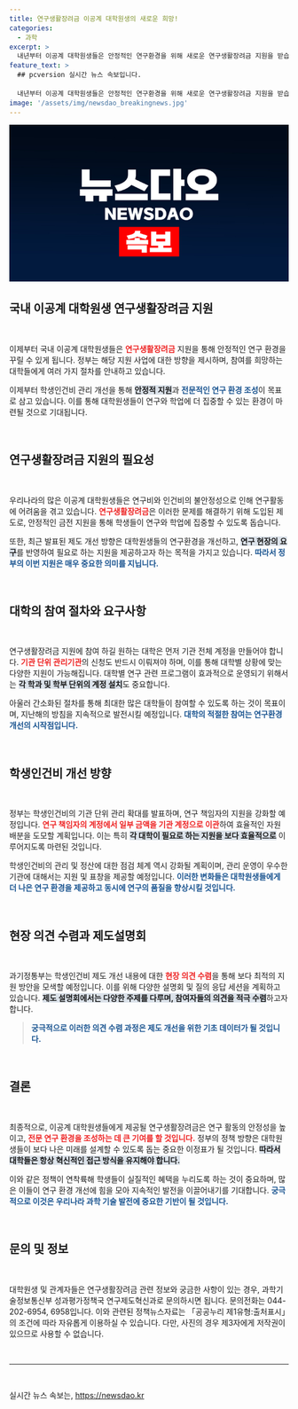 ```yaml
---
title: 연구생활장려금 이공계 대학원생의 새로운 희망!
categories:
  - 과학
excerpt: >
  내년부터 이공계 대학원생들은 안정적인 연구환경을 위해 새로운 연구생활장려금 지원을 받습니다. 과기정통부는 학생인건비 제도를 개선하고, 대학들은 기관 단위로 관리해야 합니다. 지원 내용과 함께 더 나은 연구 환경 조성을 위한 방향이 기대됩니다.
feature_text: >
  ## pcversion 실시간 뉴스 속보입니다.

  내년부터 이공계 대학원생들은 안정적인 연구환경을 위해 새로운 연구생활장려금 지원을 받습니다. 과기정통부는 학생인건비 제도를 개선하고, 대학들은 기관 단위로 관리해야 합니다. 지원 내용과 함께 더 나은 연구 환경 조성을 위한 방향이 기대됩니다.
image: '/assets/img/newsdao_breakingnews.jpg'
---
```


<p><img src="/assets/img/newsdao_breakingnews.jpg" alt="pcversion 속보" /></p>

<h2 data-ke-size="size26">국내 이공계 대학원생 연구생활장려금 지원</h2>

<p data-ke-size="size16">&nbsp;</p>

<p>이제부터 국내 이공계 대학원생들은 <b><span style="color: #ee2323;">연구생활장려금</span></b> 지원을 통해 안정적인 연구 환경을 꾸릴 수 있게 됩니다. 정부는 해당 지원 사업에 대한 방향을 제시하며, 참여를 희망하는 대학들에게 여러 가지 절차를 안내하고 있습니다. </p>

<p>이제부터 학생인건비 관리 개선을 통해 <b><span style="background-color: #21538527;">안정적 지원</span></b>과 <b><span style="color: #1a5490;">전문적인 연구 환경 조성</span></b>이 목표로 삼고 있습니다. 이를 통해 대학원생들이 연구와 학업에 더 집중할 수 있는 환경이 마련될 것으로 기대됩니다.</p>

<p data-ke-size="size16">&nbsp;</p>

<h2 data-ke-size="size26">연구생활장려금 지원의 필요성</h2>

<p data-ke-size="size16">&nbsp;</p>

<p>우리나라의 많은 이공계 대학원생들은 연구비와 인건비의 불안정성으로 인해 연구활동에 어려움을 겪고 있습니다. <b><span style="color: #ee2323;">연구생활장려금</span></b>은 이러한 문제를 해결하기 위해 도입된 제도로, 안정적인 금전 지원을 통해 학생들이 연구와 학업에 집중할 수 있도록 돕습니다.</p>

<p>또한, 최근 발표된 제도 개선 방향은 대학원생들의 연구환경을 개선하고, <b><span style="background-color: #21538527;">연구 현장의 요구</span></b>를 반영하여 필요로 하는 지원을 제공하고자 하는 목적을 가지고 있습니다. <b><span style="color: #1a5490;">따라서 정부의 이번 지원은 매우 중요한 의미를 지닙니다.</span></b></p>

<p data-ke-size="size16">&nbsp;</p>

<h2 data-ke-size="size26">대학의 참여 절차와 요구사항</h2>

<p data-ke-size="size16">&nbsp;</p>

<p>연구생활장려금 지원에 참여 하길 원하는 대학은 먼저 기관 전체 계정을 만들어야 합니다. <b><span style="color: #ee2323;">기관 단위 관리기관</span></b>의 신청도 반드시 이뤄져야 하며, 이를 통해 대학별 상황에 맞는 다양한 지원이 가능해집니다. 대학별 연구 관련 프로그램이 효과적으로 운영되기 위해서는 <b><span style="background-color: #21538527;">각 학과 및 학부 단위의 계정 설치</span></b>도 중요합니다.</p>

<p>아울러 간소화된 절차를 통해 최대한 많은 대학들이 참여할 수 있도록 하는 것이 목표이며, 지난해의 방침을 지속적으로 발전시킬 예정입니다. <b><span style="color: #1a5490;">대학의 적절한 참여는 연구환경 개선의 시작점입니다.</span></b></p>

<p data-ke-size="size16">&nbsp;</p>

<h2 data-ke-size="size26">학생인건비 개선 방향</h2>

<p data-ke-size="size16">&nbsp;</p>

<p>정부는 학생인건비의 기관 단위 관리 확대를 발표하며, 연구 책임자의 지원을 강화할 예정입니다. <b><span style="color: #ee2323;">연구 책임자의 계정에서 일부 금액을 기관 계정으로 이관</span></b>하여 효율적인 자원 배분을 도모할 계획입니다. 이는 특히 <b><span style="background-color: #21538527;">각 대학이 필요로 하는 지원을 보다 효율적으로</span></b> 이루어지도록 마련된 것입니다.</p>

<p>학생인건비의 관리 및 정산에 대한 점검 체계 역시 강화될 계획이며, 관리 운영이 우수한 기관에 대해서는 지원 및 표창을 제공할 예정입니다. <b><span style="color: #1a5490;">이러한 변화들은 대학원생들에게 더 나은 연구 환경을 제공하고 동시에 연구의 품질을 향상시킬 것입니다.</span></b></p>

<p data-ke-size="size16">&nbsp;</p>

<h2 data-ke-size="size26">현장 의견 수렴과 제도설명회</h2>

<p data-ke-size="size16">&nbsp;</p>

<p>과기정통부는 학생인건비 제도 개선 내용에 대한 <b><span style="color: #ee2323;">현장 의견 수렴</span></b>을 통해 보다 최적의 지원 방안을 모색할 예정입니다. 이를 위해 다양한 설명회 및 질의 응답 세션을 계획하고 있습니다. <b><span style="background-color: #21538527;">제도 설명회에서는 다양한 주제를 다루며, 참여자들의 의견을 적극 수렴</span></b>하고자 합니다.</p>

<blockquote>
<p><b><span style="color: #1a5490;">궁극적으로 이러한 의견 수렴 과정은 제도 개선을 위한 기초 데이터가 될 것입니다.</span></b></p>
</blockquote>

<p data-ke-size="size16">&nbsp;</p>

<h2 data-ke-size="size26">결론</h2>

<p data-ke-size="size16">&nbsp;</p>

<p>최종적으로, 이공계 대학원생들에게 제공될 연구생활장려금은 연구 활동의 안정성을 높이고, <b><span style="color: #ee2323;">전문 연구 환경을 조성하는 데 큰 기여를 할 것입니다.</span></b> 정부의 정책 방향은 대학원생들이 보다 나은 미래를 설계할 수 있도록 돕는 중요한 이정표가 될 것입니다. <b><span style="background-color: #21538527;">따라서 대학들은 항상 혁신적인 접근 방식을 유지해야 합니다.</span></b></p>

<p>이와 같은 정책이 연착륙해 학생들이 실질적인 혜택을 누리도록 하는 것이 중요하며, 많은 이들이 연구 환경 개선에 힘을 모아 지속적인 발전을 이끌어내기를 기대합니다. <b><span style="color: #1a5490;">궁극적으로 이것은 우리나라 과학 기술 발전에 중요한 기반이 될 것입니다.</span></b></p>

<p data-ke-size="size16">&nbsp;</p>

<h2 data-ke-size="size26">문의 및 정보</h2>

<p data-ke-size="size16">&nbsp;</p>

<p>대학원생 및 관계자들은 연구생활장려금 관련 정보와 궁금한 사항이 있는 경우, 과학기술정보통신부 성과평가정책국 연구제도혁신과로 문의하시면 됩니다. 문의전화는 044-202-6954, 6958입니다. 이와 관련된 정책뉴스자료는 「공공누리 제1유형:출처표시」의 조건에 따라 자유롭게 이용하실 수 있습니다. 다만, 사진의 경우 제3자에게 저작권이 있으므로 사용할 수 없습니다.</p>

<p data-ke-size="size16">&nbsp;</p>

<hr>

<p data-ke-size="size16">&nbsp;</p>
실시간 뉴스 속보는, <a href="https://newsdao.kr" rel="dofollow">https://newsdao.kr</a>


